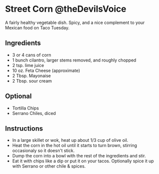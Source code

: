 Street Corn \@theDevilsVoice
============================

A fairly healthy vegetable dish. Spicy, and a nice complement to your
Mexican food on Taco Tuesday.

Ingredients
-----------

- 3 or 4 cans of corn
- 1 bunch cilantro, larger stems removed, and roughly chopped
- 2 tsp. lime juice
- 10 oz. Feta Cheese (approximate)
- 2 Tbsp. Mayonaise
- 2 Tbsp. sour cream

Optional
--------

- Tortilla Chips
- Serrano Chiles, diced

Instructions
------------

- In a large skillet or wok, heat up about 1/3 cup of olive oil.
- Heat the corn in the hot oil until it starts to turn brown, stirring
    occasionaly so it doesn't stick.
- Dump the corn into a bowl with the rest of the ingredients and stir.
- Eat it with chips like a dip or put it on your tacos. Optionally
    spice it up with Serrano or other chile & spices.
